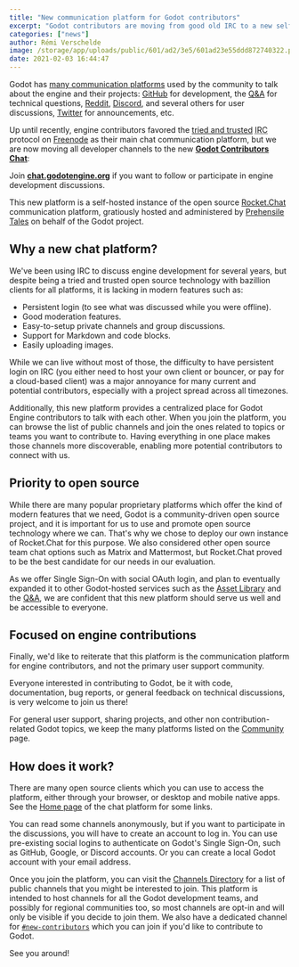 ```yaml
---
title: "New communication platform for Godot contributors"
excerpt: "Godot contributors are moving from good old IRC to a new self-hosted chat platform based on Rocket.Chat! It provides many modern features that will enable a better communication flow between contributors, as well as providing a central place for all team or topic-specific discussion channels around Godot development."
categories: ["news"]
author: Rémi Verschelde
image: /storage/app/uploads/public/601/ad2/3e5/601ad23e55ddd872740322.png
date: 2021-02-03 16:44:47
---
```


Godot has [many communication platforms](/community) used by the community to talk about the engine and their projects: [GitHub](https://github.com/godotengine/godot/) for development, the <a href="/qa" data-barba-prevent>Q&A</a> for technical questions, [Reddit](https://www.reddit.com/r/godot/), [Discord](https://discord.gg/4JBkykG), and several others for user discussions, [Twitter](https://twitter.com/godotengine) for announcements, etc.

Up until recently, engine contributors favored the [tried and trusted](https://xkcd.com/1782/) <abbr title="Internet Relay Chat">IRC</abbr> protocol on [Freenode](https://freenode.net/) as their main chat communication platform, but we are now moving all developer channels to the new [**Godot Contributors Chat**](https://chat.godotengine.org/):

Join [**chat.godotengine.org**](https://chat.godotengine.org/) if you want to follow or participate in engine development discussions.

This new platform is a self-hosted instance of the open source [Rocket.Chat](https://rocket.chat/) communication platform, gratiously hosted and administered by [Prehensile Tales](https://prehensile-tales.com/) on behalf of the Godot project.

## Why a new chat platform?

We've been using IRC to discuss engine development for several years, but despite being a tried and trusted open source technology with bazillion clients for all platforms, it is lacking in modern features such as:
- Persistent login (to see what was discussed while you were offline).
- Good moderation features.
- Easy-to-setup private channels and group discussions.
- Support for Markdown and code blocks.
- Easily uploading images.

While we can live without most of those, the difficulty to have persistent login on IRC (you either need to host your own client or bouncer, or pay for a cloud-based client) was a major annoyance for many current and potential contributors, especially with a project spread across all timezones.

Additionally, this new platform provides a centralized place for Godot Engine contributors to talk with each other. When you join the platform, you can browse the list of public channels and join the ones related to topics or teams you want to contribute to. Having everything in one place makes those channels more discoverable, enabling more potential contributors to connect with us.

## Priority to open source

While there are many popular proprietary platforms which offer the kind of modern features that we need, Godot is a community-driven open source project, and it is important for us to use and promote open source technology where we can. That's why we chose to deploy our own instance of Rocket.Chat for this purpose. We also considered other open source team chat options such as Matrix and Mattermost, but Rocket.Chat proved to be the best candidate for our needs in our evaluation.

As we offer Single Sign-On with social OAuth login, and plan to eventually expanded it to other Godot-hosted services such as the <a href="/asset-library" data-barba-prevent>Asset Library</a> and the <a href="/qa" data-barba-prevent>Q&A</a>, we are confident that this new platform should serve us well and be accessible to everyone.

## Focused on engine contributions

Finally, we'd like to reiterate that this platform is the communication platform for engine contributors, and not the primary user support community.

Everyone interested in contributing to Godot, be it with code, documentation, bug reports, or general feedback on technical discussions, is very welcome to join us there!

For general user support, sharing projects, and other non contribution-related Godot topics, we keep the many platforms listed on the [Community](/community) page.

## How does it work?

There are many open source clients which you can use to access the platform, either through your browser, or desktop and mobile native apps. See the [Home page](https://chat.godotengine.org/home) of the chat platform for some links.

You can read some channels anonymously, but if you want to participate in the discussions, you will have to create an account to log in. You can use pre-existing social logins to authenticate on Godot's Single Sign-On, such as GitHub, Google, or Discord accounts. Or you can create a local Godot account with your email address.

Once you join the platform, you can visit the [Channels Directory](https://chat.godotengine.org/directory/channels) for a list of public channels that you might be interested to join. This platform is intended to host channels for all the Godot development teams, and possibly for regional communities too, so most channels are opt-in and will only be visible if you decide to join them. We also have a dedicated channel for [`#new-contributors`](https://chat.godotengine.org/channel/new-contributors) which you can join if you'd like to contribute to Godot.

See you around!
